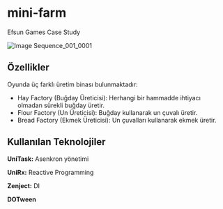 # mini-farm
Efsun Games Case Study

![Image Sequence_001_0001](https://github.com/user-attachments/assets/6bf8bfcf-68db-4d8f-b435-488d18df8737)


## Özellikler

Oyunda üç farklı üretim binası bulunmaktadır:

- Hay Factory (Buğday Üreticisi): Herhangi bir hammadde ihtiyacı olmadan sürekli buğday üretir.
- Flour Factory (Un Üreticisi): Buğday kullanarak un çuvalı üretir.
- Bread Factory (Ekmek Üreticisi): Un çuvalları kullanarak ekmek üretir.


## Kullanılan Teknolojiler

**UniTask:** Asenkron yönetimi

**UniRx:** Reactive Programming

**Zenject:** DI

**DOTween**


